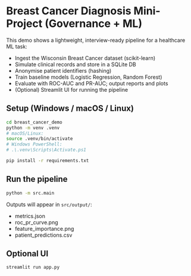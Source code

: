 # Breast Cancer Diagnosis Mini-Project (Governance + ML)

This demo shows a lightweight, interview-ready pipeline for a healthcare ML task:
- Ingest the Wisconsin Breast Cancer dataset (scikit-learn)
- Simulate clinical records and store in a SQLite DB
- Anonymise patient identifiers (hashing)
- Train baseline models (Logistic Regression, Random Forest)
- Evaluate with ROC-AUC and PR-AUC; output reports and plots
- (Optional) Streamlit UI for running the pipeline

## Setup (Windows / macOS / Linux)
```bash
cd breast_cancer_demo
python -m venv .venv
# macOS/Linux:
source .venv/bin/activate
# Windows PowerShell:
# .\.venv\Scripts\Activate.ps1

pip install -r requirements.txt
```

## Run the pipeline
```bash
python -m src.main
```

Outputs will appear in `src/output/`:
- metrics.json
- roc_pr_curve.png
- feature_importance.png
- patient_predictions.csv

## Optional UI
```bash
streamlit run app.py
```

